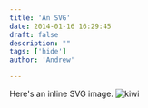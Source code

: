 ```yaml
---
title: 'An SVG'
date: 2014-01-16 16:29:45
draft: false
description: ""
tags: ['hide']
author: 'Andrew'

---
```


Here's an inline SVG image. ![kiwi](https://big-andy.co.uk/content/uploads/kiwi.svg)
